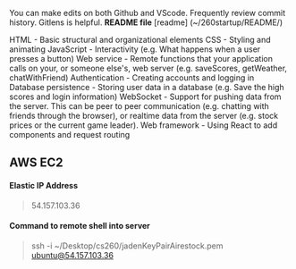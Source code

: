 You can make edits on both Github and VScode.  Frequently review commit history.  Gitlens is helpful.
**README file**
[readme] (~/260startup/README/)

HTML - Basic structural and organizational elements
CSS - Styling and animating
JavaScript - Interactivity (e.g. What happens when a user presses a button)
Web service - Remote functions that your application calls on your, or someone else's, web server (e.g. saveScores, getWeather, chatWithFriend)
Authentication - Creating accounts and logging in
Database persistence - Storing user data in a database (e.g. Save the high scores and login information)
WebSocket - Support for pushing data from the server. This can be peer to peer communication (e.g. chatting with friends through the browser), or realtime data from the server (e.g. stock prices or the current game leader).
Web framework - Using React to add components and request routing

## AWS EC2

#### Elastic IP Address
> 54.157.103.36
#### Command to remote shell into server
> ssh -i ~/Desktop/cs260/jadenKeyPairAirestock.pem ubuntu@54.157.103.36